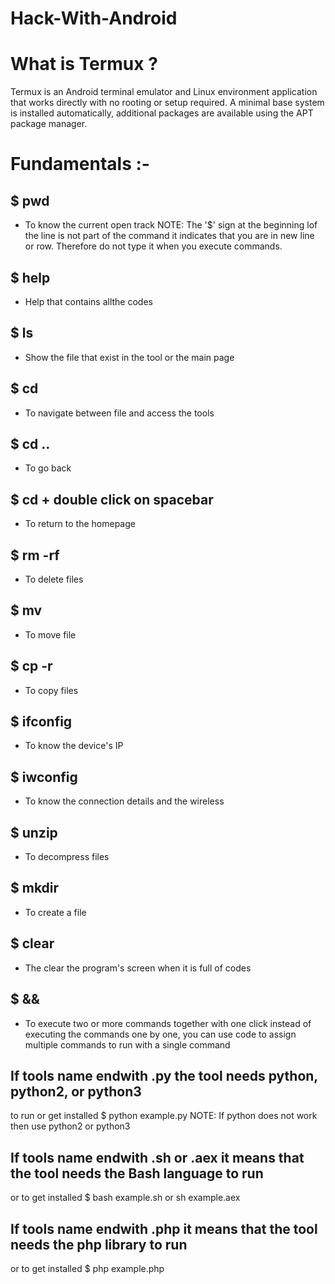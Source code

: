 # Hack-With-Android
# What is Termux ?
  Termux is an Android terminal emulator and Linux environment application that works 
directly with no rooting or setup required. A minimal base system is installed automatically, 
additional packages are available using the APT package manager.

# Fundamentals :- 
## $ pwd
- To know the current open track
NOTE: The '$' sign at the beginning lof the line is not part of the command it
indicates that you are in new line or row. Therefore do not type it when
you execute commands.
## $ help
- Help that contains allthe codes
## $ ls
- Show the file that exist in the tool or the main page
## $ cd
- To navigate between file and access the tools
## $ cd ..
- To go back
## $ cd + double click on spacebar
- To return to the homepage
## $ rm -rf
- To delete files
## $ mv
- To move file
## $ cp -r
- To copy files
## $ ifconfig
- To know the device's IP
## $ iwconfig
- To know the connection details and the wireless
## $ unzip
- To decompress files
## $ mkdir
- To create a file 
## $ clear
- The clear the program's screen when it is full of codes
## $ &&
- To execute two or more commands together with one click instead of 
  executing the commands one by one, you can use code to assign multiple
  commands to run with a single command
## If tools name endwith .py the tool needs python, python2, or python3 
  to run or get installed
$ python example.py
NOTE: If python does not work then use python2 or python3
## If tools name endwith .sh or .aex it means that the tool needs the Bash language to run
  or to get installed
$ bash example.sh or sh example.aex
## If tools name endwith .php it means that the tool needs the php library to run
  or to get installed
$ php example.php

